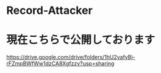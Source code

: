 # Record-Attacker
# 現在こちらで公開しております
https://drive.google.com/drive/folders/1hU2yafyBj-rFZmpBWfWw1dzCA8Xgfzzy?usp=sharing
